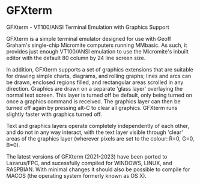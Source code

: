 # GFXterm
GFXterm - VT100/ANSI Terminal Emulation with Graphics Support

GFXterm is a simple terminal emulator designed for use with Geoff Graham's single-chip
Micromite computers running MMbasic. As such, it provides just enough VT100/ANSI
emulation to use the Micromite's inbuilt editor with the default 80 column by 24 line screen
size.

In addition, GFXterm supports a set of graphics extensions that are suitable for drawing
simple charts, diagrams, and rolling graphs; lines and arcs can be drawn, enclosed
regions filled, and rectangular areas scrolled in any direction. Graphics are drawn on a
separate 'glass layer' overlaying the normal text screen. This layer is turned off be default,
only being turned on once a graphics command is received. The graphics layer can then
be turned off again by pressing alt-C to clear all graphics. GFXterm runs slightly faster with
graphics turned off.

Text and graphics layers operate completely independently of each other, and do not in
any way interact, with the text layer visible through 'clear' areas of the graphics layer
(wherever pixels are set to the colour: R=0, G=0, B=0).

The latest versions of GFXterm (2021-2023) have been ported to Lazarus/FPC, and sucessfully
compiled for WINDOWS, LINUX, and RASPBIAN. With minimal changes it should also be possible
to compile for MACOS (the operating system formerly known as OS X).
